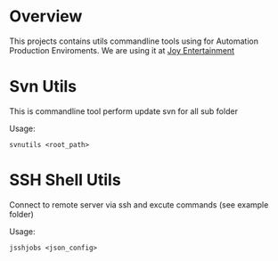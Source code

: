 # Overview
This projects contains utils commandline tools using for Automation Production Enviroments. We are using it at [Joy Entertainment](http://www.joy-entertainment.com/)
# Svn Utils
This is commandline tool perform update svn for all sub folder 

Usage:
    
    svnutils <root_path>
    
# SSH Shell Utils
Connect to remote server via ssh and excute commands (see example folder)

Usage:
    
    jsshjobs <json_config>
    
